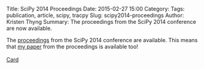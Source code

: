 Title: SciPy 2014 Proceedings
Date: 2015-02-27 15:00
Category: 
Tags: publication, article, scipy, tracpy
Slug: scipy2014-proceedings
Author: Kristen Thyng
Summary: The proceedings from the SciPy 2014 conference are now available.


The [proceedings](http://conference.scipy.org/proceedings/scipy2014/) from the SciPy 2014 conference are available. This means that [my paper](http://conference.scipy.org/proceedings/scipy2014/pdfs/thyng.pdf) from the proceedings is available too!
<br><br>
<a class="embedly-card" href="http://conference.scipy.org/proceedings/scipy2014/pdfs/thyng.pdf">Card</a>
<script async src="//cdn.embedly.com/widgets/platform.js" charset="UTF-8"></script>
